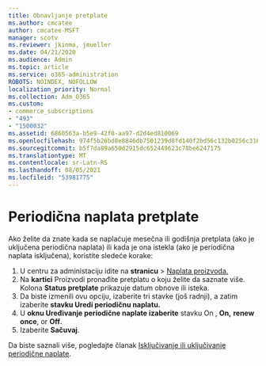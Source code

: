 ```yaml
---
title: Obnavljanje pretplate
ms.author: cmcatee
author: cmcatee-MSFT
manager: scotv
ms.reviewer: jkinma, jmueller
ms.date: 04/21/2020
ms.audience: Admin
ms.topic: article
ms.service: o365-administration
ROBOTS: NOINDEX, NOFOLLOW
localization_priority: Normal
ms.collection: Adm_O365
ms.custom:
- commerce_subscriptions
- "493"
- "1500032"
ms.assetid: 6860563a-b5e9-42f0-aa97-d2d4ed810069
ms.openlocfilehash: 974f5b26bd8e8846db7501239d8fd140f2bd56c132b0256c3166dbf2c2c8b138
ms.sourcegitcommit: b5f7da89a650d2915dc652449623c78be6247175
ms.translationtype: MT
ms.contentlocale: sr-Latn-RS
ms.lasthandoff: 08/05/2021
ms.locfileid: "53981775"
---
```

# <a name="subscription-recurring-billing"></a>Periodična naplata pretplate

Ako želite da znate kada se naplaćuje mesečna  ili godišnja pretplata (ako je uključena  periodična naplata) ili kada je ona istekla (ako je periodična naplata isključena), koristite sledeće korake:
  
1. U centru za administaciju idite na **stranicu** \> [Naplata proizvoda.](https://go.microsoft.com/fwlink/p/?linkid=842054)
2. Na **kartici** Proizvodi pronađite pretplatu o koju želite da saznate više. Kolona **Status pretplate** prikazuje datum obnove ili isteka.
3. Da biste izmenili ovu opciju, izaberite tri stavke (još radnji), a zatim izaberite **stavku Uredi periodičnu naplatu.**
4. U **oknu Uređivanje periodične naplate izaberite** stavku On , **On,** **renew once**, or **Off**.
5. Izaberite **Sačuvaj**.

Da biste saznali više, pogledajte članak [Isključivanje ili uključivanje periodične naplate](/microsoft-365/commerce/subscriptions/renew-your-subscription).